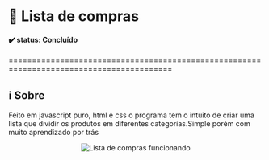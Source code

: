 # 🛒 Lista de compras
#### ✔️ status: Concluído 
=========================================================================================
## :information_source: Sobre
Feito em javascript puro, html e css o programa tem o intuito de criar uma lista que dividir os produtos em diferentes categorías.Simple porém com muito aprendizado por trás

<p align="center">
  <img src="https://github.com/RichGuilherme/Lista_de_compras/blob/main/assets/ezgif.com-gif-maker%20(2).gif" alt="Lista de compras funcionando">
</p>
